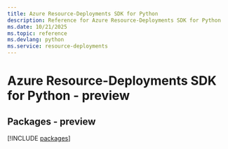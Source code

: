 ```yaml
---
title: Azure Resource-Deployments SDK for Python
description: Reference for Azure Resource-Deployments SDK for Python
ms.date: 10/21/2025
ms.topic: reference
ms.devlang: python
ms.service: resource-deployments
---
```

# Azure Resource-Deployments SDK for Python - preview
## Packages - preview
[!INCLUDE [packages](resource-deployments-index.md)]